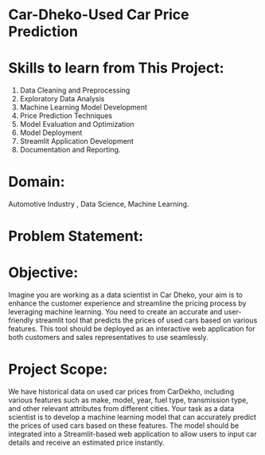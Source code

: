 # Car-Dheko-Used Car Price Prediction
# Skills to learn from This Project:
1. Data Cleaning and Preprocessing
2. Exploratory Data Analysis
3. Machine Learning Model Development
4. Price Prediction Techniques
5. Model Evaluation and Optimization
6. Model Deployment
7. Streamlit Application Development
8. Documentation and Reporting.
# Domain: 
Automotive Industry , Data Science, Machine Learning.
# Problem Statement:
# Objective:
Imagine you are working as a data scientist in Car Dheko, your aim is to enhance the customer experience and streamline the pricing process by leveraging machine learning. You need to create an accurate and user-friendly streamlit tool that predicts the prices of used cars based on various features. This tool should be deployed as an interactive web application for both customers and sales representatives to use seamlessly.
# Project Scope:
We have historical data on used car prices from CarDekho, including various features such as make, model, year, fuel type, transmission type, and other relevant attributes from different cities. Your task as a data scientist is to develop a machine learning model that can accurately predict the prices of used cars based on these features. The model should be integrated into a Streamlit-based web application to allow users to input car details and receive an estimated price instantly.
